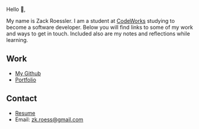 Hello 👋, 

My name is Zack Roessler. I am a student at [CodeWorks](https://boisecodeworks.com) studying to become a software developer. Below you will find links to some of my work and ways to get in touch. Included also are my notes and reflections while learning. 

## Work

  + [My Github](https://github.com/zroes)
  + [Portfolio](https://zroes.github.io/)

## Contact

  + [Resume](https://zroes.github.io/resume)
  + Email: zk.roess@gmail.com
  
